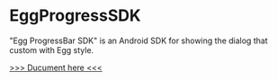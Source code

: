 # EggProgressSDK
"Egg ProgressBar SDK"  is an Android SDK for showing the dialog that custom with Egg style.

[>>> Ducument here <<<](https://docs.google.com/document/d/1Igl8Gt7TqWFGfttK7EpWeySPk83Ld6EESI6j_-T2EoA/edit?usp=sharing)


